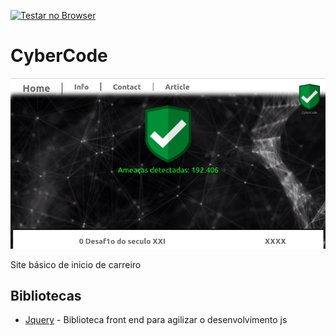 [![Testar no Browser](https://gitpod.io/button/open-in-gitpod.svg)](https://gitpod.io#https://github.com/gilberto-009199/CyberCode)
# CyberCode
  ![Tela inicial](./home.png)

  Site básico de inicio de carreiro

## Bibliotecas

* [Jquery](https://jquery.com) - Biblioteca front end para agilizar o desenvolvimento js
